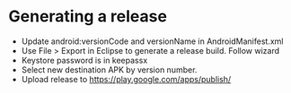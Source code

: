 # Generating a release
 * Update android:versionCode and versionName in AndroidManifest.xml
 * Use File > Export in Eclipse to generate a release build. Follow wizard
 * Keystore password is in keepassx
 * Select new destination APK by version number.
 * Upload release to https://play.google.com/apps/publish/
